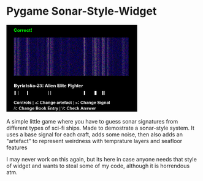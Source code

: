 # Pygame Sonar-Style-Widget
 ![An image of the widget, showing a frequency spectrum alongside a reference signature for a type of ship](https://raw.githubusercontent.com/RugnirViking/Pygame-Sonar-Style-Widget/main/screenshot1.PNG)

A simple little game where you have to guess sonar signatures from different types of sci-fi ships. Made to demostrate a sonar-style system.
It uses a base signal for each craft, adds some noise, then also adds an "artefact" to represent weirdness with temprature layers and seafloor features

I may never work on this again, but its here in case anyone needs that style of widget and wants to steal some of my code, although it is horrendous atm.
